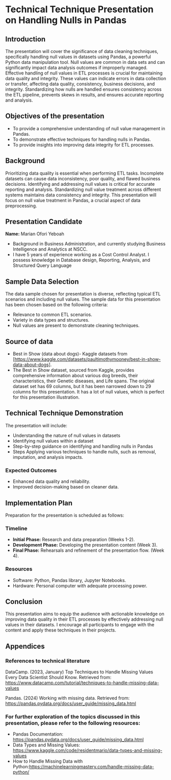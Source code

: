 # Technical Technique Presentation on Handling Nulls in Pandas

## Introduction
The presentation will cover the significance of data cleaning techniques, specifically handling null values in datasets using Pandas, a powerful Python data manipulation tool.
Null values are common in data sets and can significantly impact data analysis outcomes if improperly managed.
Effective handling of null values in ETL processes is crucial for maintaining data quality and integrity. These values can indicate errors in data collection or transfer, affecting data quality, consistency, business decisions, and integrity. Standardizing how nulls are handled ensures consistency across the ETL pipeline, prevents skews in results, and ensures accurate reporting and analysis.

## Objectives of the presentation
- To provide a comprehensive understanding of null value management in Pandas.
- To demonstrate effective techniques for handling nulls in Pandas.
- To provide insights into improving data integrity for ETL processes.

## Background
Prioritizing data quality is essential when performing ETL tasks. Incomplete datasets can cause data inconsistency, poor quality, and flawed business decisions. Identifying and addressing null values is critical for accurate reporting and analysis. Standardizing null value treatment across different systems maintains data consistency and integrity. This presentation will focus on null value treatment in Pandas, a crucial aspect of data preprocessing.

## Presentation Candidate
**Name:** Marian Ofori Yeboah
- Background in Business Administration, and currently studying Business Intelligence and Analytics at NSCC.
-  I have 5 years of experience working as a Cost Control Analyst. I possess knowledge in Database design, Reporting, Analysis, and Structured Query Language

## Sample Data Selection
The data sample chosen for presentation is diverse, reflecting typical ETL scenarios and including null values.
The sample data for this presentation has been chosen based on the following criteria:
- Relevance to common ETL scenarios.
- Variety in data types and structures.
- Null values are present to demonstrate cleaning techniques.
## Source of data
- Best in Show (data about dogs)- Kaggle datasets from [https://www.kaggle.com/datasets/paultimothymooney/best-in-show-data-about-dogs].
- The Best in Show dataset, sourced from Kaggle, provides comprehensive information about various dog breeds, their characteristics, their Genetic diseases, and Life spans. The original dataset set has 69 columns, but it has been narrowed down to 29 columns for this presentation. It has a lot of null values, which is perfect for this presentation illustration.

## Technical Technique Demonstration
The presentation will include:
- Understanding the nature of null values in datasets
- Identifying null values within a dataset
- Step-by-step guidance on identifying and handling nulls in Pandas
- Steps Applying various techniques to handle nulls, such as removal, imputation, and analysis impacts.

### Expected Outcomes
- Enhanced data quality and reliability.
- Improved decision-making based on cleaner data.

## Implementation Plan
Preparation for the presentation is scheduled as follows:

### Timeline
- **Initial Phase:** Research and data preparation (Weeks 1-2).
- **Development Phase:** Developing the presentation content (Week 3).
- **Final Phase:** Rehearsals and refinement of the presentation flow. (Week 4).

### Resources
- Software: Python, Pandas library, Jupyter Notebooks.
- Hardware: Personal computer with adequate processing power.


## Conclusion
This presentation aims to equip the audience with actionable knowledge on improving data quality in their ETL processes by effectively addressing null values in their datasets. I encourage all participants to engage with the content and apply these techniques in their projects.


## Appendices

### References to technical literature
DataCamp. (2023, January) Top Techniques to Handle Missing Values Every Data Scientist Should Know. Retrieved from:
          https://www.datacamp.com/tutorial/techniques-to-handle-missing-data-values

          
Pandas. (2024) Working with missing data. Retrieved from:
          https://pandas.pydata.org/docs/user_guide/missing_data.html
 ### For further exploration of the topics discussed in this presentation, please refer to the following resources:
- Pandas Documentation: https://pandas.pydata.org/docs/user_guide/missing_data.html
- Data Types and Missing Values: https://www.kaggle.com/code/residentmario/data-types-and-missing-values
- How to Handle Missing Data with Python:https://machinelearningmastery.com/handle-missing-data-python/


